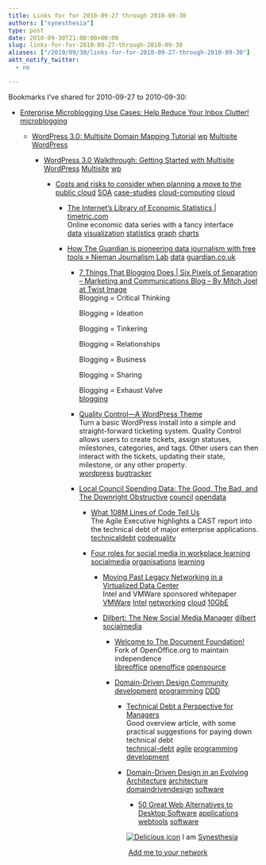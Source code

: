 ```yaml
---
title: Links for for 2010-09-27 through 2010-09-30
authors: ["synesthesia"]
type: post
date: 2010-09-30T21:00:00+00:00
slug: links-for-for-2010-09-27-through-2010-09-30 
aliases: ["/2010/09/30/links-for-for-2010-09-27-through-2010-09-30"]
aktt_notify_twitter:
  - no

---
```

Bookmarks I&#8217;ve shared for 2010-09-27 to 2010-09-30:

  * [Enterprise Microblogging Use Cases: Help Reduce Your Inbox Clutter!][1] 
    [microblogging][2] </li> 
    
      * [WordPress 3.0: Multisite Domain Mapping Tutorial][3] 
        [wp][4] [Multisite][5] [WordPress][6] </li> 
        
          * [WordPress 3.0 Walkthrough: Getting Started with Multisite][7] 
            [WordPress][6] [Multisite][5] [wp][4] </li> 
            
              * [Costs and risks to consider when planning a move to the public cloud][8] 
                [SOA][9] [case-studies][10] [cloud-computing][11] [cloud][12] </li> 
                
                  * [The Internet&#8217;s Library of Economic Statistics | timetric.com][13]  
                    Online economic data series with a fancy interface  
                    [data][14] [visualization][15] [statistics][16] [graph][17] [charts][18] 
                  * [How The Guardian is pioneering data journalism with free tools &raquo; Nieman Journalism Lab][19] 
                    [data][14] [guardian.co.uk][20] </li> 
                    
                      * [7 Things That Blogging Does | Six Pixels of Separation &#8211; Marketing and Communications Blog &#8211; By Mitch Joel at Twist Image][21]  
                        Blogging = Critical Thinking<br />
  
                        Blogging = Ideation<br />
  
                        Blogging = Tinkering<br />
  
                        Blogging = Relationships<br />
  
                        Blogging = Business<br />
  
                        Blogging = Sharing<br />
  
                        Blogging = Exhaust Valve  
                        [blogging][22] 
                      * [Quality Control&mdash;A WordPress Theme][23]  
                        Turn a basic WordPress install into a simple and straight-forward ticketing system. Quality Control allows users to create tickets, assign statuses, milestones, categories, and tags. Other users can then interact with the tickets, updating their state, milestone, or any other property.  
                        [wordpress][24] [bugtracker][25] 
                      * [Local Council Spending Data: The Good, The Bad, and The Downright Obstructive][26] 
                        [council][27] [opendata][28] </li> 
                        
                          * [What 108M Lines of Code Tell Us][29]  
                            The Agile Executive highlights a CAST report into the technical debt of major enterprise applications.  
                            [technicaldebt][30] [codequality][31] 
                          * [Four roles for social media in workplace learning][32] 
                            [socialmedia][33] [organisations][34] [learning][35] </li> 
                            
                              * [Moving Past Legacy Networking in a Virtualized Data Center][36]  
                                Intel and VMWare sponsored whitepaper  
                                [VMWare][37] [Intel][38] [networking][39] [cloud][12] [10GbE][40] 
                              * [Dilbert: The New Social Media Manager][41] 
                                [dilbert][42] [socialmedia][33] </li> 
                                
                                  * [Welcome to The Document Foundation!][43]  
                                    Fork of OpenOffice.org to maintain independence  
                                    [libreoffice][44] [openoffice][45] [opensource][46] 
                                  * [Domain-Driven Design Community][47] 
                                    [development][48] [programming][49] [DDD][50] </li> 
                                    
                                      * [Technical Debt a Perspective for Managers][51]  
                                        Good overview article, with some practical suggestions for paying down technical debt  
                                        [technical-debt][52] [agile][53] [programming][49] [development][48] 
                                      * [Domain-Driven Design in an Evolving Architecture][54] 
                                        [architecture][55] [domaindrivendesign][56] [software][57] </li> 
                                        
                                          * [50 Great Web Alternatives to Desktop Software][58] 
                                            [applications][59] [webtools][60] [software][57] </li> </ul> 
                                            
                                            <p class="deliciouslink">
                                              <a href="https://del.icio.us/synesthesia" title="See all my bookmarks on del.icio.us"><img src="https://www.synesthesia.co.uk/images/deliciousicon.jpg" alt="Delicious icon" /></a>&nbsp;I am <a href="https://del.icio.us/synesthesia" title="See all my bookmarks on del.icio.us">Synesthesia</a>
                                            </p>
                                            
                                            <p class="deliciouslink">
                                              <a href="https://del.icio.us/network?add=synesthesia" title="Add me to your del.icio.us network"><img src="https://www.synesthesia.co.uk/images/add.gif" alt="" /></a>&nbsp;<a href="https://del.icio.us/network?add=synesthesia" title="Add me to your del.icio.us network">Add me to your network</a>
                                            </p>

 [1]: https://www.elsua.net/2010/09/27/enterprise-microblogging-use-cases-help-reduce-your-inbox-clutter
 [2]: https://delicious.com/synesthesia/microblogging
 [3]: https://ottopress.com/2010/wordpress-3-0-multisite-domain-mapping-tutorial
 [4]: https://delicious.com/synesthesia/wp
 [5]: https://delicious.com/synesthesia/Multisite
 [6]: https://delicious.com/synesthesia/Wordpress
 [7]: https://weblogtoolscollection.com/archives/2010/06/02/wordpress-3-multisite
 [8]: https://blogs.techrepublic.com.com/networking/?p=3405
 [9]: https://delicious.com/https://feeds.delicious.com/v2/rss/synesthesia/SOA
 [10]: https://delicious.com/https://feeds.delicious.com/v2/rss/synesthesia/case-studies
 [11]: https://delicious.com/https://feeds.delicious.com/v2/rss/synesthesia/cloud-computing
 [12]: https://delicious.com/https://feeds.delicious.com/v2/rss/synesthesia/cloud
 [13]: https://timetric.com/
 [14]: https://delicious.com/https://feeds.delicious.com/v2/rss/synesthesia/data
 [15]: https://delicious.com/https://feeds.delicious.com/v2/rss/synesthesia/visualization
 [16]: https://delicious.com/https://feeds.delicious.com/v2/rss/synesthesia/statistics
 [17]: https://delicious.com/https://feeds.delicious.com/v2/rss/synesthesia/graph
 [18]: https://delicious.com/https://feeds.delicious.com/v2/rss/synesthesia/charts
 [19]: https://www.niemanlab.org/2010/08/how-the-guardian-is-pioneering-data-journalism-with-free-tools
 [20]: https://delicious.com/https://feeds.delicious.com/v2/rss/synesthesia/guardian.co.uk
 [21]: https://www.twistimage.com/blog/archives/7-things-that-blogging-does/?utm_source=feedburner
 [22]: https://delicious.com/https://feeds.delicious.com/v2/rss/synesthesia/blogging
 [23]: https://getqualitycontrol.com/
 [24]: https://delicious.com/https://feeds.delicious.com/v2/rss/synesthesia/wordpress
 [25]: https://delicious.com/https://feeds.delicious.com/v2/rss/synesthesia/bugtracker
 [26]: https://www.guardian.co.uk/technology/blog/2010/sep/30/local-government-spending-open-pdf
 [27]: https://delicious.com/https://feeds.delicious.com/v2/rss/synesthesia/council
 [28]: https://delicious.com/https://feeds.delicious.com/v2/rss/synesthesia/opendata
 [29]: https://julianelve.amplify.com/2010/09/29/what-108m-lines-of-code-tell-us
 [30]: https://delicious.com/https://feeds.delicious.com/v2/rss/synesthesia/technicaldebt
 [31]: https://delicious.com/https://feeds.delicious.com/v2/rss/synesthesia/codequality
 [32]: https://clive-shepherd.blogspot.com/2010/09/four-roles-for-social-media-in.html
 [33]: https://delicious.com/https://feeds.delicious.com/v2/rss/synesthesia/socialmedia
 [34]: https://delicious.com/https://feeds.delicious.com/v2/rss/synesthesia/organisations
 [35]: https://delicious.com/https://feeds.delicious.com/v2/rss/synesthesia/learning
 [36]: https://www.readwriteweb.com/cloud/2010/09/weekly-white-paper-moving-past.php?utm_source=feedburner
 [37]: https://delicious.com/https://feeds.delicious.com/v2/rss/synesthesia/VMWare
 [38]: https://delicious.com/https://feeds.delicious.com/v2/rss/synesthesia/Intel
 [39]: https://delicious.com/https://feeds.delicious.com/v2/rss/synesthesia/networking
 [40]: https://delicious.com/https://feeds.delicious.com/v2/rss/synesthesia/10GbE
 [41]: https://www.marketingtechblog.com/blogging/dilbert
 [42]: https://delicious.com/https://feeds.delicious.com/v2/rss/synesthesia/dilbert
 [43]: https://www.documentfoundation.org/
 [44]: https://delicious.com/https://feeds.delicious.com/v2/rss/synesthesia/libreoffice
 [45]: https://delicious.com/https://feeds.delicious.com/v2/rss/synesthesia/openoffice
 [46]: https://delicious.com/https://feeds.delicious.com/v2/rss/synesthesia/opensource
 [47]: https://domaindrivendesign.org/
 [48]: https://delicious.com/https://feeds.delicious.com/v2/rss/synesthesia/development
 [49]: https://delicious.com/https://feeds.delicious.com/v2/rss/synesthesia/programming
 [50]: https://delicious.com/https://feeds.delicious.com/v2/rss/synesthesia/DDD
 [51]: https://www.infoq.com/articles/technical-debt-levison
 [52]: https://delicious.com/https://feeds.delicious.com/v2/rss/synesthesia/technical-debt
 [53]: https://delicious.com/https://feeds.delicious.com/v2/rss/synesthesia/agile
 [54]: https://www.infoq.com/articles/ddd-evolving-architecture
 [55]: https://delicious.com/https://feeds.delicious.com/v2/rss/synesthesia/architecture
 [56]: https://delicious.com/https://feeds.delicious.com/v2/rss/synesthesia/domaindrivendesign
 [57]: https://delicious.com/https://feeds.delicious.com/v2/rss/synesthesia/software
 [58]: https://web.appstorm.net/roundups/50-great-web-alternatives-to-desktop-software
 [59]: https://delicious.com/https://feeds.delicious.com/v2/rss/synesthesia/applications
 [60]: https://delicious.com/https://feeds.delicious.com/v2/rss/synesthesia/webtools